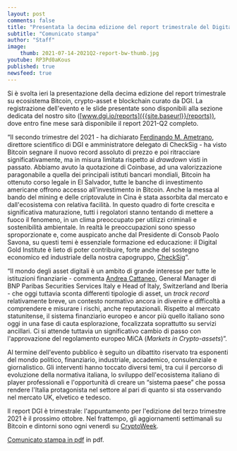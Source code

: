 ```yaml
---
layout: post
comments: false
title: "Presentata la decima edizione del report trimestrale del Digital Gold Institute"
subtitle: "Comunicato stampa" 
author: "Staff"
image:
    thumb: 2021-07-14-2021Q2-report-bw-thumb.jpg
youtube: RP3Pd0aKous
published: true
newsfeed: true
---
```


Si è svolta ieri la presentazione della decima edizione del report trimestrale su ecosistema Bitcoin, crypto-asset e blockchain curato da DGI.
La registrazione dell'evento e le slide presentate sono disponibili alla sezione dedicata del nostro sito ([www.dgi.io/reports]({{site.baseurl}}/reports)), dove entro fine mese sarà disponibile il report 2021-Q2 completo.

“Il secondo trimestre del 2021 - ha dichiarato [Ferdinando M. Ametrano](https://ametrano.net/it/about/),  direttore scientifico di DGI e amministratore delegato di CheckSig - ha visto Bitcoin segnare il nuovo record assoluto di prezzo e poi ritracciare significativamente, ma in misura limitata rispetto ai _drawdown_ visti in passato. Abbiamo avuto la quotazione di Coinbase, ad una valorizzazione paragonabile a quella dei principali istituti bancari mondiali, Bitcoin ha ottenuto corso legale in El Salvador, tutte le banche di investimento americane offrono accesso all'investimento in Bitcoin. Anche la messa al bando del mining e delle criptovalute in Cina è stata assorbita dal mercato e dall'ecosistema con relativa facilità. In questo quadro di forte crescita e significativa maturazione, tutti i regolatori stanno tentando di mettere a fuoco il fenomeno, in un clima preoccupato per utilizzi criminali e sostenibilità ambientale. In realtà le preoccupazioni sono spesso sproporzionate e, come auspicato anche dal Presidente di Consob Paolo Savona, su questi temi è essenziale formazione ed educazione: il Digital Gold Institute è lieto di poter contribuire, forte anche del sostegno economico ed industriale della nostra capogruppo, [CheckSig](www.checksig.com)”.

“Il mondo degli asset digitali è un ambito di grande interesse per tutte le istituzioni finanziarie - commenta [Andrea Cattaneo](https://it.linkedin.com/in/andrea-cattaneo-9b75b829), General Manager di BNP Paribas Securities Services Italy e Head of Italy, Switzerland and Iberia - che oggi tuttavia sconta differenti tipologie di asset, un _track record_ relativamente breve, un contesto normativo ancora in divenire e difficoltà a comprendere e misurare i rischi, anche reputazionali. Rispetto al mercato statunitense, il sistema finanziario europeo e ancor più quello italiano sono oggi in una fase di cauta esplorazione, focalizzata soprattutto su servizi ancillari. Ci si attende tuttavia un significativo cambio di passo con l'approvazione del regolamento europeo MiCA (_Markets in Crypto-assets_)”.

Al termine dell'evento pubblico è seguito un dibattito riservato tra esponenti del mondo politico, finanziario, industriale, accademico, consulenziale e giornalistico. Gli interventi hanno toccato diversi temi, tra cui il percorso di evoluzione della normativa italiana, lo sviluppo dell'ecosistema italiano di player professionali e l'opportunità di creare un “sistema paese” che possa rendere l'Italia protagonista nel settore al pari di quanto si sta osservando nel mercato UK, elvetico e tedesco.

Il report DGI è trimestrale: l'appuntamento per l'edizione del terzo trimestre 2021 è il prossimo ottobre. Nel frattempo, gli aggiornamenti settimanali su Bitcoin e dintorni sono ogni venerdì su [CryptoWeek]({{site.baseurl}}/cryptoweek).

[Comunicato stampa in pdf]({{site.baseurl}}/docs/20210715-comunicato-stampa-report-dgi.pdf) in pdf.
